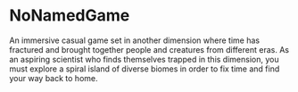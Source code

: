 # NoNamedGame
An immersive casual game set in another dimension where time has fractured and brought together people and creatures from different eras. As an aspiring scientist who finds themselves trapped in this dimension, you must explore a spiral island of diverse biomes in order to fix time and find your way back to home.
